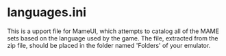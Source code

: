 # languages.ini

This is a upport file for MameUI, which attempts to catalog all of the MAME sets based on the language used by the game.
The file, extracted from the zip file, should be placed in the folder named 'Folders' of your emulator.
